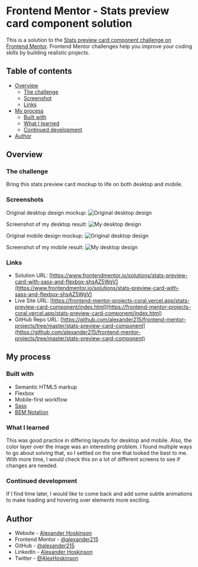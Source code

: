 # Frontend Mentor - Stats preview card component solution

This is a solution to the [Stats preview card component challenge on Frontend Mentor](https://www.frontendmentor.io/challenges/stats-preview-card-component-8JqbgoU62/). Frontend Mentor challenges help you improve your coding skills by building realistic projects.

## Table of contents

- [Overview](#overview)
  - [The challenge](#the-challenge)
  - [Screenshot](#screenshot)
  - [Links](#links)
- [My process](#my-process)
  - [Built with](#built-with)
  - [What I learned](#what-i-learned)
  - [Continued development](#continued-development)
- [Author](#author)

## Overview

### The challenge

Bring this stats preview card mockup to life on both desktop and mobile.

### Screenshots

Original desktop design mockup:
![Original desktop design](./design/desktop-design.jpg)

Screenshot of my desktop result:
![My desktop design](./design/my-desktop-screenshot.jpg)

Original mobile design mockup:
![Original desktop design](./design/mobile-design.jpg)

Screenshot of my mobile result:
![My desktop design](./design/my-mobile-screenshot.jpg)

### Links

- Solution URL: [https://www.frontendmentor.io/solutions/stats-preview-card-with-sass-and-flexbox-shsAZ5WgV](https://www.frontendmentor.io/solutions/stats-preview-card-with-sass-and-flexbox-shsAZ5WgV)
- Live Site URL: [https://frontend-mentor-projects-coral.vercel.app/stats-preview-card-component/index.html](https://frontend-mentor-projects-coral.vercel.app/stats-preview-card-component/index.html)
- GitHub Repo URL: [https://github.com/alexander215/frontend-mentor-projects/tree/master/stats-preview-card-component](https://github.com/alexander215/frontend-mentor-projects/tree/master/stats-preview-card-component)

## My process

### Built with

- Semantic HTML5 markup
- Flexbox
- Mobile-first workflow
- [Sass](https://sass-lang.com/)
- [BEM Notation](http://getbem.com/)

### What I learned

This was good practice in differing layouts for desktop and mobile. Also, the color layer over the image was an interesting problem. I found multiple ways to go about solving that, so I settled on the one that looked the best to me. With more time, I would check this on a lot of different screens to see if changes are needed.

### Continued development

If I find time later, I would like to come back and add some subtle animations to make loading and hovering over elements more exciting.

## Author

- Website - [Alexander Hoskinson](https://alexhoskinson.com/)
- Frontend Mentor - [@alexander215](https://www.frontendmentor.io/profile/alexander215)
- GitHub - [@alexander215](https://github.com/alexander215)
- LinkedIn - [Alexander Hoskinson](https://www.linkedin.com/in/alexhoskinson/)
- Twitter - [@AlexHoskinson](https://twitter.com/AlexHoskinson)
